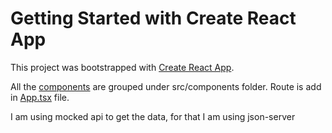 # Getting Started with Create React App

This project was bootstrapped with [Create React App](https://github.com/facebook/create-react-app).

All the [components](https://github.com/hemahg/Learn-React-Topics/tree/main/src/components) are grouped under src/components folder.
Route is add in [App.tsx](https://github.com/hemahg/Learn-React-Topics/blob/main/src/App.tsx) file.


I am using mocked api to get the data, for that I am using json-server

